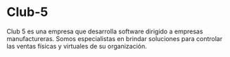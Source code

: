 # Club-5
Club 5 es una empresa que desarrolla software dirigido a empresas manufactureras.
Somos especialistas en brindar soluciones para controlar  las ventas físicas y virtuales de su organización.

